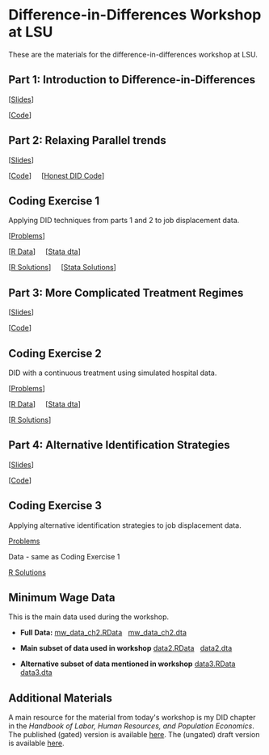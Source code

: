# Difference-in-Differences Workshop at LSU

These are the materials for the difference-in-differences workshop at LSU.

## Part 1: Introduction to Difference-in-Differences

[[Slides](DID-Introduction.html)]

[[Code](DID-Introduction.R)]


## Part 2: Relaxing Parallel trends

[[Slides](Relaxing-Parallel-Trends.html)]

[[Code](Relaxing-Parallel-Trends.R)] &nbsp; &nbsp; [[Honest DID Code](honest_did.R)]


## Coding Exercise 1

Applying DID techniques from parts 1 and 2 to job displacement data.

[[Problems](Exercises/Exercise-1/exercise1.html)]

[[R Data](Exercises/Exercise-1/job_displacement_data.RData)] &nbsp; &nbsp; [[Stata dta](Exercises/Exercise-1/job_displacement_data.dta)]

[[R Solutions](Exercises/Exercise-1/exercise1_sol.html)] &nbsp; &nbsp; [[Stata Solutions](Exercises/Exercise-1/exercise1_sol_stata.html)]

## Part 3: More Complicated Treatment Regimes

[[Slides](More-Complicated-Treatment-Regimes.html)]

[[Code](More-Complicated-Treatment-Regimes.R)]

## Coding Exercise 2

DID with a continuous treatment using simulated hospital data.

[[Problems](Exercises/Exercise-2/exercise2a)]

[[R Data](Exercises/Exercise-2/medicare1.RData)] &nbsp; &nbsp; [[Stata dta](Exercises/Exercise-2/medicare1.dta)]

[[R Solutions](Exercises/Exercise-2/Solutions/exercise2a_sol)]

## Part 4: Alternative Identification Strategies

[[Slides](Alternative-Identification-Strategies.html)]

[[Code](Alternative-Identification-Strategies.R)]

## Coding Exercise 3

Applying alternative identification strategies to job displacement data.

[Problems](Exercises/Exercise-2/exercise2b)

Data - same as Coding Exercise 1

[R Solutions](Exercises/Exercise-2/Solutions/exercise2b_sol)

## Minimum Wage Data

This is the main data used during the workshop.

* **Full Data:** [mw_data_ch2.RData](mw_data_ch2.RData) &nbsp; [mw_data_ch2.dta](mw_data_ch2.dta)

* **Main subset of data used in workshop** [data2.RData](data2.RData) &nbsp; [data2.dta](data2.dta)

* **Alternative subset of data mentioned in workshop** [data3.RData](data3.RData) &nbsp; [data3.dta](data3.dta)

## Additional Materials

A main resource for the material from today's workshop is my DID chapter in the *Handbook of Labor, Human Resources, and Population Economics*.  The published (gated) version is available [here](https://link.springer.com/referenceworkentry/10.1007/978-3-319-57365-6_352-1).   The (ungated) draft version is available [here](https://bcallaway11.github.io/files/Callaway-Chapter-2022/main.pdf).

